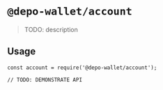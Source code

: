 # `@depo-wallet/account`

> TODO: description

## Usage

```
const account = require('@depo-wallet/account');

// TODO: DEMONSTRATE API
```
